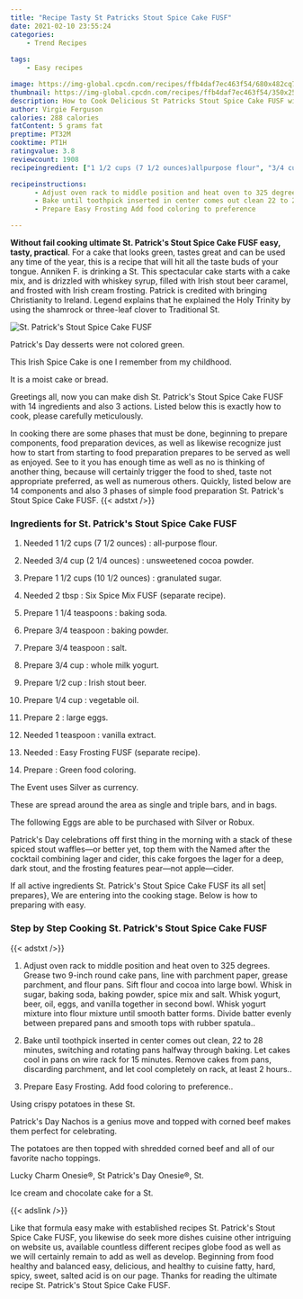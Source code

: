 ```yaml
---
title: "Recipe Tasty St Patricks Stout Spice Cake FUSF"
date: 2021-02-10 23:55:24
categories:
    - Trend Recipes
    
tags:
    - Easy recipes

image: https://img-global.cpcdn.com/recipes/ffb4daf7ec463f54/680x482cq70/st-patricks-stout-spice-cake-fusf-recipe-main-photo.jpg
thumbnail: https://img-global.cpcdn.com/recipes/ffb4daf7ec463f54/350x250cq70/st-patricks-stout-spice-cake-fusf-recipe-main-photo.jpg
description: How to Cook Delicious St Patricks Stout Spice Cake FUSF with 14 ingredients and 3 stages of easy cooking.
author: Virgie Ferguson
calories: 288 calories
fatContent: 5 grams fat
preptime: PT32M
cooktime: PT1H
ratingvalue: 3.8
reviewcount: 1908
recipeingredient: ["1 1/2 cups (7 1/2 ounces)allpurpose flour", "3/4 cup (2 1/4 ounces)unsweetened cocoa powder", "1 1/2 cups (10 1/2 ounces)granulated sugar", "2 tbspSix Spice Mix FUSF separate recipe", "1 1/4 teaspoonsbaking soda", "3/4 teaspoonbaking powder", "3/4 teaspoonsalt", "3/4 cupwhole milk yogurt", "1/2 cupIrish stout beer", "1/4 cupvegetable oil", "2large eggs", "1 teaspoonvanilla extract", "Easy Frosting FUSF separate recipe", "Green food coloring"]

recipeinstructions: 
      - Adjust oven rack to middle position and heat oven to 325 degrees Grease two 9inch round cake pans line with parchment paper grease parchment and flour pans Sift flour and cocoa into large bowl Whisk in sugar baking soda baking powder spice mix and salt Whisk yogurt beer oil eggs and vanilla together in second bowl Whisk yogurt mixture into flour mixture until smooth batter forms Divide batter evenly between prepared pans and smooth tops with rubber spatula 
      - Bake until toothpick inserted in center comes out clean 22 to 28 minutes switching and rotating pans halfway through baking Let cakes cool in pans on wire rack for 15 minutes Remove cakes from pans discarding parchment and let cool completely on rack at least 2 hours 
      - Prepare Easy Frosting Add food coloring to preference

---
```




**Without fail cooking ultimate St. Patrick&#39;s Stout Spice Cake FUSF easy, tasty, practical**. For a cake that looks green, tastes great and can be used any time of the year, this is a recipe that will hit all the taste buds of your tongue. Anniken F. is drinking a St. This spectacular cake starts with a cake mix, and is drizzled with whiskey syrup, filled with Irish stout beer caramel, and frosted with Irish cream frosting. Patrick is credited with bringing Christianity to Ireland. Legend explains that he explained the Holy Trinity by using the shamrock or three-leaf clover to Traditional St.


![St. Patrick&#39;s Stout Spice Cake FUSF](https://img-global.cpcdn.com/recipes/ffb4daf7ec463f54/680x482cq70/st-patricks-stout-spice-cake-fusf-recipe-main-photo.jpg "St. Patrick&#39;s Stout Spice Cake FUSF")



Patrick&#39;s Day desserts were not colored green.

This Irish Spice Cake is one I remember from my childhood.

It is a moist cake or bread.


Greetings all, now you can make dish St. Patrick&#39;s Stout Spice Cake FUSF with 14 ingredients and also 3 actions. Listed below this is exactly how to cook, please carefully meticulously.

In cooking there are some phases that must be done, beginning to prepare components, food preparation devices, as well as likewise recognize just how to start from starting to food preparation prepares to be served as well as enjoyed. See to it you has enough time as well as no is thinking of another thing, because will certainly trigger the food to shed, taste not appropriate preferred, as well as numerous others. Quickly, listed below are 14 components and also 3 phases of simple food preparation St. Patrick&#39;s Stout Spice Cake FUSF.
{{< adstxt />}}

### Ingredients for St. Patrick&#39;s Stout Spice Cake FUSF


1. Needed 1 1/2 cups (7 1/2 ounces) : all-purpose flour.

1. Needed 3/4 cup (2 1/4 ounces) : unsweetened cocoa powder.

1. Prepare 1 1/2 cups (10 1/2 ounces) : granulated sugar.

1. Needed 2 tbsp : Six Spice Mix FUSF (separate recipe).

1. Prepare 1 1/4 teaspoons : baking soda.

1. Prepare 3/4 teaspoon : baking powder.

1. Prepare 3/4 teaspoon : salt.

1. Prepare 3/4 cup : whole milk yogurt.

1. Prepare 1/2 cup : Irish stout beer.

1. Prepare 1/4 cup : vegetable oil.

1. Prepare 2 : large eggs.

1. Needed 1 teaspoon : vanilla extract.

1. Needed  : Easy Frosting FUSF (separate recipe).

1. Prepare  : Green food coloring.


The Event uses Silver as currency.

These are spread around the area as single and triple bars, and in bags.

The following Eggs are able to be purchased with Silver or Robux.

Patrick&#39;s Day celebrations off first thing in the morning with a stack of these spiced stout waffles—or better yet, top them with the Named after the cocktail combining lager and cider, this cake forgoes the lager for a deep, dark stout, and the frosting features pear—not apple—cider.


If all active ingredients St. Patrick&#39;s Stout Spice Cake FUSF its all set| prepares}, We are entering into the cooking stage. Below is how to preparing with easy.

### Step by Step Cooking St. Patrick&#39;s Stout Spice Cake FUSF

{{< adstxt />}}


1. Adjust oven rack to middle position and heat oven to 325 degrees. Grease two 9-inch round cake pans, line with parchment paper, grease parchment, and flour pans. Sift flour and cocoa into large bowl. Whisk in sugar, baking soda, baking powder, spice mix and salt. Whisk yogurt, beer, oil, eggs, and vanilla together in second bowl. Whisk yogurt mixture into flour mixture until smooth batter forms. Divide batter evenly between prepared pans and smooth tops with rubber spatula..



1. Bake until toothpick inserted in center comes out clean, 22 to 28 minutes, switching and rotating pans halfway through baking. Let cakes cool in pans on wire rack for 15 minutes. Remove cakes from pans, discarding parchment, and let cool completely on rack, at least 2 hours..



1. Prepare Easy Frosting. Add food coloring to preference..




Using crispy potatoes in these St.

Patrick&#39;s Day Nachos is a genius move and topped with corned beef makes them perfect for celebrating.

The potatoes are then topped with shredded corned beef and all of our favorite nacho toppings.

Lucky Charm Onesie®, St Patrick&#39;s Day Onesie®, St.

Ice cream and chocolate cake for a St.


{{< adslink />}}

Like that formula easy make with established recipes St. Patrick&#39;s Stout Spice Cake FUSF, you likewise do seek more dishes cuisine other intriguing on website us, available countless different recipes globe food as well as we will certainly remain to add as well as develop. Beginning from food healthy and balanced easy, delicious, and healthy to cuisine fatty, hard, spicy, sweet, salted acid is on our page. Thanks for reading the ultimate recipe St. Patrick&#39;s Stout Spice Cake FUSF.
